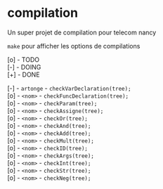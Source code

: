 # compilation
Un super projet de compilation pour telecom nancy


`make` pour afficher les options de compilations

[o] - TODO <br>
[-] - DOING <br>
[+] - DONE

[-] - `artonge` - `checkVarDeclaration(tree);` <br>
[o] - `<nom>` - `checkFuncDeclaration(tree);` <br>
[o] - `<nom>` - `checkParam(tree);` <br>
[o] - `<nom>` - `checkAssigne(tree);` <br>
[o] - `<nom>` - `checkOr(tree);` <br>
[o] - `<nom>` - `checkAnd(tree);` <br>
[o] - `<nom>` - `checkAdd(tree);` <br>
[o] - `<nom>` - `checkMult(tree);` <br>
[o] - `<nom>` - `checkID(tree);` <br>
[o] - `<nom>` - `checkArgs(tree);` <br>
[o] - `<nom>` - `checkInt(tree);` <br>
[o] - `<nom>` - `checkStr(tree);` <br>
[o] - `<nom>` - `checkNeg(tree);` <br>
